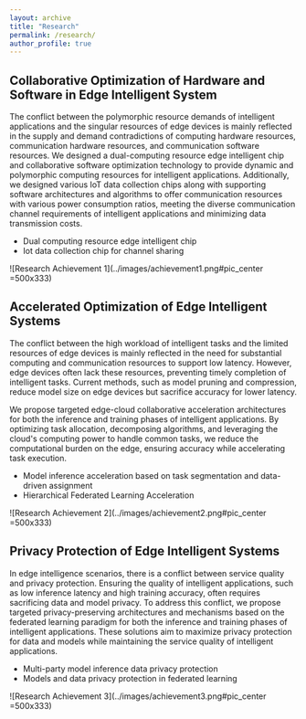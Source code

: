 ```yaml
---
layout: archive
title: "Research"
permalink: /research/
author_profile: true
---
```


<!--
{% include base_path %}

{% for post in site.news reversed %}
  {% include archive-single.html %}
{% endfor %}
-->

Collaborative Optimization of Hardware and Software in Edge Intelligent System
------
The conflict between the polymorphic resource demands of intelligent applications and the singular resources of edge devices is mainly reflected in the supply and demand contradictions of computing hardware resources, communication hardware resources, and communication software resources. We designed a dual-computing resource edge intelligent chip and collaborative software optimization technology to provide dynamic and polymorphic computing resources for intelligent applications. Additionally, we designed various IoT data collection chips along with supporting software architectures and algorithms to offer communication resources with various power consumption ratios, meeting the diverse communication channel requirements of intelligent applications and minimizing data transmission costs.

- Dual computing resource edge intelligent chip
- Iot data collection chip for channel sharing

![Research Achievement 1](../images/achievement1.png#pic_center =500x333)


Accelerated Optimization of Edge Intelligent Systems
------
The conflict between the high workload of intelligent tasks and the limited resources of edge devices is mainly reflected in the need for substantial computing and communication resources to support low latency. However, edge devices often lack these resources, preventing timely completion of intelligent tasks. Current methods, such as model pruning and compression, reduce model size on edge devices but sacrifice accuracy for lower latency.

We propose targeted edge-cloud collaborative acceleration architectures for both the inference and training phases of intelligent applications. By optimizing task allocation, decomposing algorithms, and leveraging the cloud's computing power to handle common tasks, we reduce the computational burden on the edge, ensuring accuracy while accelerating task execution.

- Model inference acceleration based on task segmentation and data-driven assignment
- Hierarchical Federated Learning Acceleration

![Research Achievement 2](../images/achievement2.png#pic_center =500x333)


Privacy Protection of Edge Intelligent Systems
------
In edge intelligence scenarios, there is a conflict between service quality and privacy protection. Ensuring the quality of intelligent applications, such as low inference latency and high training accuracy, often requires sacrificing data and model privacy. To address this conflict, we propose targeted privacy-preserving architectures and mechanisms based on the federated learning paradigm for both the inference and training phases of intelligent applications. These solutions aim to maximize privacy protection for data and models while maintaining the service quality of intelligent applications.

- Multi-party model inference data privacy protection
- Models and data privacy protection in federated learning

![Research Achievement 3](../images/achievement3.png#pic_center =500x333)